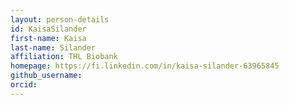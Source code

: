 ```yaml
---
layout: person-details
id: KaisaSilander
first-name: Kaisa
last-name: Silander
affiliation: THL Biobank
homepage: https://fi.linkedin.com/in/kaisa-silander-63965845
github_username:
orcid:
---
```


